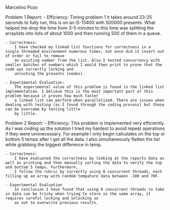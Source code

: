 Marcelino Pozo

Problem 1 Report:
    - Efficiency:
        Timing problem 1 it takes around 23-25 seconds to fully run, this is on an i5-13400 with 500000 presents.
        What helped me drop the time from 3-5 minutes to this time was splitting the arraylists into lists of about 1000 and then running 500 of them in a queue.

    - Correctness:
        I have checked my linked list functions for correctness in a single threaded environment numerous times, not once did it insert out of order or fail to remove
        an existing number from the list. Also I tested concurrency with smaller batches of numbers which I would then print to prove that the code was correctly locking and
        unlocking the presents (nodes).

    - Experimental Evaluation:
        The experimental value of this problem is found in the linked list implementation. I believe this is the most important part of this problem because it proves how much faster
        a linked list can perform when parallelized. There are issues when dealing with testing (as I found through the coding process) but those can be overcome by testing little 
        by little.

Problem 2 Report:
    - Efficiency:
        This problem is implemented very efficiently. As I was coding up the solution I tried my hardest to avoid repeat operations if they were unnnecessary. For example I only 
        begin calculates on the top or bottom 5 temps after I get all the data. I also simultaneously flatten the list while grabbing the biggest difference in temp.
        
    - Correctness:
        I have evaluated the correctness by looking at the reports data as well as printing and then manually sorting the data to verify the top and bottom 5 temps. Furthermore,
        I follow the rubric by correctly using 8 concurrent threads, each filling up an array with random tempature data between -100 and 70F.
        
    - Experimental Evaluation
        In conclusion I have found that using 8 concurrent threads to take in data can be tricky when trying to store in the same array, it requires careful locking and unlocking so
        as not to overwrite previous results.
